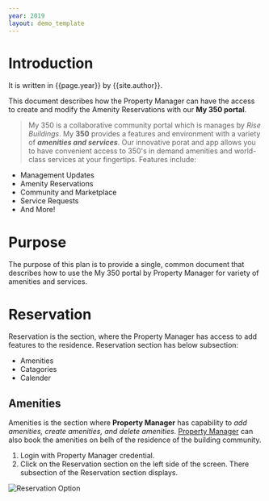 ```yaml
---
year: 2019
layout: demo_template
---
```


# Introduction

It is written in {{page.year}} by {{site.author}}.

This document describes how the Property Manager can have the access to create
and modify the Amenity Reservations with our **My 350 portal**.

> My 350 is a collaborative community portal which is manages by _Rise Buildings_. My
**350** provides a features and environment with a variety of _**amenities and services**_.
Our innovative porat and app allows you to have convenient access to 350's in
demand amenities and world-class services at your fingertips.
Features include:

* Management Updates
* Amenity Reservations
* Community and Marketplace
* Service Requests
* And More!

# Purpose

The purpose of this plan is to provide a single, common document that describes
how to use the My 350 portal by Property Manager for variety of amenities and
services.

# Reservation

Reservation is the section, where the Property Manager has access to add features to the
residence. Reservation section has below subsection:

- Amenities
- Catagories
- Calender

## Amenities

Amenities is the section where **Property Manager** has capability to _add amenities, create
amenities, and delete amenities_. [Property Manager](https://www.bing.com/search?q=property+manager&form=ANNTH1&refig=3abda6fc50e74cf2a309d2e25bd16e63) can also book the amenities on belh of
the residence of the building community.

1. Login with Property Manager credential.
2. Click on the Reservation section on the left side of the screen. There subsection of the
Reservation section displays.

![Reservation Option](https://disneycruiselineblog.com/wp-content/uploads/2019/11/DCL-Onboard-Gifts-Find-Reservation-Number.png)
